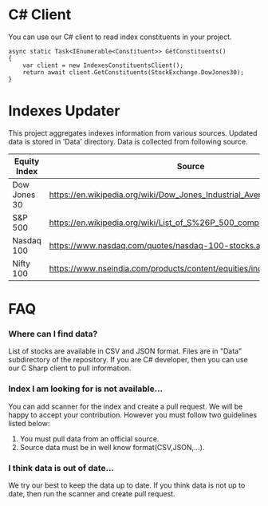 # C# Client

You can use our C# client to read index constituents in your project.
```
async static Task<IEnumerable<Constituent>> GetConstituents()
{
    var client = new IndexesConstituentsClient();
    return await client.GetConstituents(StockExchange.DowJones30);
}
```

# Indexes Updater

This project aggregates indexes information from various sources. Updated data is stored in 'Data' directory. Data is collected from following source.

| Equity Index | Source |
| --- | --- |
| Dow Jones 30 | https://en.wikipedia.org/wiki/Dow_Jones_Industrial_Average |
| S&P 500 | https://en.wikipedia.org/wiki/List_of_S%26P_500_companies |
| Nasdaq 100 | https://www.nasdaq.com/quotes/nasdaq-100-stocks.aspx |
| Nifty 100 | https://www.nseindia.com/products/content/equities/indices/nifty_100.htm |

# FAQ

### Where can I find data?
List of stocks are available in CSV and JSON format. Files are in "Data" subdirectory of the repository. If you are C# developer, then you can use our C Sharp client to pull information.

### Index I am looking for is not available...
You can add scanner for the index and create a pull request. We will be happy to accept your contribution. However you must follow two guidelines listed below:
1. You must pull data from an official source.
1. Source data must be in well know format(CSV,JSON,...).

### I think data is out of date...
We try our best to keep the data up to date. If you think data is not up to date, then run the scanner and create pull request.